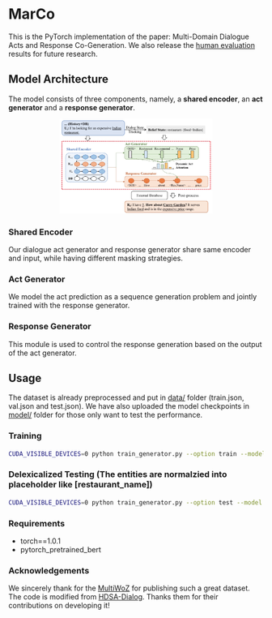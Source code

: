 # MarCo

This is the PyTorch implementation of the paper: Multi-Domain Dialogue Acts and Response Co-Generation. We also release the [human evaluation](https://github.com/InitialBug/MarCo-Dialog/tree/master/human_evaluation) results for future research.



## Model Architecture
The model consists of three components, namely, a **shared encoder**, an **act generator** and a **response generator**.
<p align="center">
<img src="resource/marco.png" width="60%" />
</p>

### Shared Encoder
Our dialogue act generator and response generator share same encoder and input, while having different masking strategies.

### Act Generator
We model the act prediction as a sequence generation problem and jointly trained with the response generator.

### Response Generator
This module is used to control the response generation based on the output of the act generator.



## Usage
The dataset is already preprocessed and put in [data/](https://github.com/InitialBug/MarCo-Dialog/tree/master/data) folder (train.json, val.json and test.json). We have also uploaded the model checkpoints in [model/](https://github.com/InitialBug/MarCo-Dialog/tree/master/model) folder for those only want to test the performance.  

### Training
```bash
CUDA_VISIBLE_DEVICES=0 python train_generator.py --option train --model model/ --batch_size 384 --max_seq_length 50 --act_source bert
```

### Delexicalized Testing (The entities are normalzied into placeholder like [restaurant_name])
```bash
CUDA_VISIBLE_DEVICES=0 python train_generator.py --option test --model model/MarCo_BERT --batch_size 384 --max_seq_length 50 --act_source bert
```

### Requirements
- torch==1.0.1
- pytorch_pretrained_bert


### Acknowledgements
We sincerely thank for the [MultiWoZ](https://github.com/budzianowski/multiwoz) for publishing such a great dataset.
The code is modified from [HDSA-Dialog](https://github.com/wenhuchen/HDSA-Dialog). Thanks them for their contributions on developing it!
